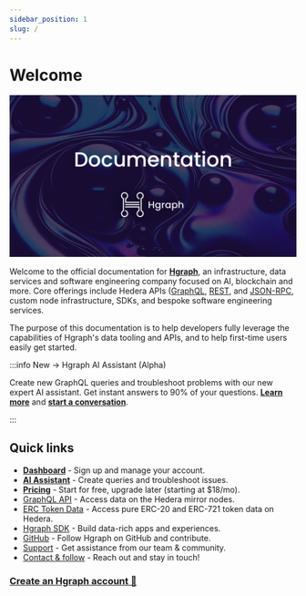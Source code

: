 ```yaml
---
sidebar_position: 1
slug: /
---
```


# Welcome

![image](../static/img/Hgraph-Docs-Card.png)

Welcome to the official documentation for **[Hgraph](https://hgraph.com)**, an infrastructure, data services and software engineering company focused on AI, blockchain and more. Core offerings include Hedera APIs ([GraphQL](/category/graphql-api), [REST](/category/rest-api), and [JSON-RPC](/category/json-rpc), custom node infrastructure, SDKs, and bespoke software engineering services.

The purpose of this documentation is to help developers fully leverage the capabilities of Hgraph's data tooling and APIs, and to help first-time users easily get started.

:::info New → Hgraph AI Assistant (Alpha)

Create new GraphQL queries and troubleshoot problems with our new expert AI assistant. Get instant answers to 90% of your questions. **[Learn more](/graphql-assistant)** and **[start a conversation](https://hgraph.com/assistant)**.

:::

## Quick links

- **[Dashboard](https://dashboard.hgraph.com)** - Sign up and manage your account.
- **[AI Assistant](https://dashboard.hgraph.com)** - Create queries and troubleshoot issues.
- **[Pricing](/overview/pricing)** - Start for free, upgrade later (starting at $18/mo).
- [GraphQL API](/category/graphql-api) - Access data on the Hedera mirror nodes.
- [ERC Token Data](/category/erc-token-data) - Access pure ERC-20 and ERC-721 token data on Hedera.
- [Hgraph SDK](/category/hgraph-sdk) - Build data-rich apps and experiences.
- [GitHub](https://github.com/hgraph-io) - Follow Hgraph on GitHub and contribute.
- [Support](/support) - Get assistance from our team & community.
- [Contact & follow](/overview/contact) - Reach out and stay in touch!

### [Create an Hgraph account 🚀](https://dashboard.hgraph.com)